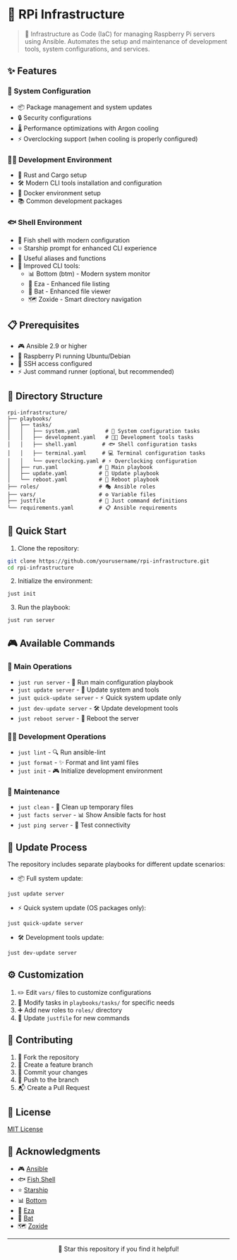 # 🚀 RPi Infrastructure

> 🤖 Infrastructure as Code (IaC) for managing Raspberry Pi servers using Ansible. Automates the setup and maintenance of development tools, system configurations, and services.

## ✨ Features

### 🔧 System Configuration
- 📦 Package management and system updates
- 🔒 Security configurations
- 🌡️ Performance optimizations with Argon cooling
- ⚡ Overclocking support (when cooling is properly configured)

### 👨‍💻 Development Environment
- 🦀 Rust and Cargo setup
- 🛠️ Modern CLI tools installation and configuration
- 🐋 Docker environment setup
- 📚 Common development packages

### 🐟 Shell Environment
- 🐠 Fish shell with modern configuration
- ⭐ Starship prompt for enhanced CLI experience
- 🔗 Useful aliases and functions
- 🧰 Improved CLI tools:
  - 📊 Bottom (btm) - Modern system monitor
  - 📂 Eza - Enhanced file listing
  - 📝 Bat - Enhanced file viewer
  - 🗺️ Zoxide - Smart directory navigation

## 📋 Prerequisites

- 🎮 Ansible 2.9 or higher
- 🥧 Raspberry Pi running Ubuntu/Debian
- 🔑 SSH access configured
- ⚡ Just command runner (optional, but recommended)

## 📁 Directory Structure

```
rpi-infrastructure/
├── playbooks/
│   ├── tasks/
│   │   ├── system.yaml        # 🔧 System configuration tasks
│   │   ├── development.yaml   # 👨‍💻 Development tools tasks
│   │   ├── shell.yaml        # 🐟 Shell configuration tasks
│   │   ├── terminal.yaml     # 💻 Terminal configuration tasks
│   │   └── overclocking.yaml # ⚡ Overclocking configuration
│   ├── run.yaml             # 🚀 Main playbook
│   ├── update.yaml          # 🔄 Update playbook
│   └── reboot.yaml          # 🔌 Reboot playbook
├── roles/                   # 🎭 Ansible roles
├── vars/                    # ⚙️ Variable files
├── justfile                 # 📜 Just command definitions
└── requirements.yaml        # 📋 Ansible requirements
```

## 🚀 Quick Start

1. Clone the repository:
```bash
git clone https://github.com/yourusername/rpi-infrastructure.git
cd rpi-infrastructure
```

2. Initialize the environment:
```bash
just init
```

3. Run the playbook:
```bash
just run server
```

## 🎮 Available Commands

### 🎯 Main Operations
- `just run server` - 🚀 Run main configuration playbook
- `just update server` - 🔄 Update system and tools
- `just quick-update server` - ⚡ Quick system update only
- `just dev-update server` - 🛠️ Update development tools
- `just reboot server` - 🔌 Reboot the server

### 👨‍💻 Development Operations
- `just lint` - 🔍 Run ansible-lint
- `just format` - ✨ Format and lint yaml files
- `just init` - 🎮 Initialize development environment

### 🔧 Maintenance
- `just clean` - 🧹 Clean up temporary files
- `just facts server` - 📊 Show Ansible facts for host
- `just ping server` - 🔔 Test connectivity

## 🔄 Update Process

The repository includes separate playbooks for different update scenarios:

- 📦 Full system update:
```bash
just update server
```

- ⚡ Quick system update (OS packages only):
```bash
just quick-update server
```

- 🛠️ Development tools update:
```bash
just dev-update server
```

## ⚙️ Customization

1. ✏️ Edit `vars/` files to customize configurations
2. 🔧 Modify tasks in `playbooks/tasks/` for specific needs
3. ➕ Add new roles to `roles/` directory
4. 📝 Update `justfile` for new commands

## 🤝 Contributing

1. 🍴 Fork the repository
2. 🌿 Create a feature branch
3. 💾 Commit your changes
4. 🚀 Push to the branch
5. 📬 Create a Pull Request

## 📜 License

[MIT License](LICENSE)

## 🙏 Acknowledgments

- 🎮 [Ansible](https://www.ansible.com/)
- 🐟 [Fish Shell](https://fishshell.com/)
- ⭐ [Starship](https://starship.rs/)
- 📊 [Bottom](https://github.com/ClementTsang/bottom)
- 📂 [Eza](https://github.com/eza-community/eza)
- 📝 [Bat](https://github.com/sharkdp/bat)
- 🗺️ [Zoxide](https://github.com/ajeetdsouza/zoxide)

---
<div align="center">
🌟 Star this repository if you find it helpful!
</div>
